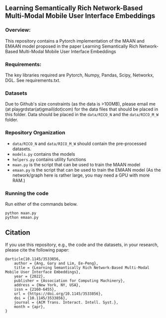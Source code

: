 ## Learning Semantically Rich Network-Based Multi-Modal Mobile User Interface Embeddings

### Overview:
This repository contains a Pytorch implementation of the MAAN and EMAAN model proposed in the paper Learning Semantically Rich Network-Based Multi-Modal Mobile User Interface Embeddings

### Requirements:

The key libraries required are Pytorch, Numpy, Pandas, Scipy, Networkx, DGL. See requirements.txt.

### Datasets

Due to Github's size constraints (as the data is >100MB), please email me (at playgrdstar(at)gmail(dot)com) for the data files that should be placed in this folder. Data should be placed in the ``data/RICO_N`` and the  ``data/RICO_M_W`` folder. 

### Repository Organization
- ``data/RICO_N`` and ``data/RICO_M_W`` should contain the pre-processed datasets. 
- ``models.py`` contains the models
- ``helpers.py`` contains utility functions
- ``maan.py`` is the script that can be used to train the MAAN model 
- ``emaan.py`` is the script that can be used to train the EMAAN model (As the network/graph here is rather large, you may need a GPU with more RAM.)

### Running the code
Run either of the commands below.
```
python maan.py 
python emaan.py
```

## Citation

If you use this repository, e.g., the code and the datasets, in your research, please cite the following paper:
```
@article{10.1145/3533856,
    author = {Ang, Gary and Lim, Ee-Peng},
    title = {Learning Semantically Rich Network-Based Multi-Modal Mobile User Interface Embeddings},
    year = {2022},
    publisher = {Association for Computing Machinery},
    address = {New York, NY, USA},
    issn = {2160-6455},
    url = {https://doi.org/10.1145/3533856},
    doi = {10.1145/3533856},
    journal = {ACM Trans. Interact. Intell. Syst.},
    month = {apr},
}
```